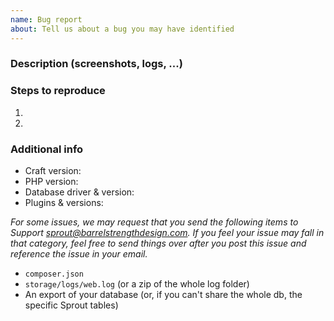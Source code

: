 ```yaml
---
name: Bug report
about: Tell us about a bug you may have identified
---
```


### Description (screenshots, logs, ...)



### Steps to reproduce

1.
2.

### Additional info

- Craft version:
- PHP version:
- Database driver & version:  
- Plugins & versions:

_For some issues, we may request that you send the following items to Support <sprout@barrelstrengthdesign.com>. If you feel your issue may fall in that category, feel free to send things over after you post this issue and reference the issue in your email._

- `composer.json`
- `storage/logs/web.log` (or a zip of the whole log folder)
- An export of your database (or, if you can't share the whole db, the specific Sprout tables)
